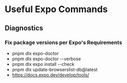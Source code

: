 # Useful Expo Commands

## Diagnostics

### Fix package versions per Expo's Requirements

- pnpm dlx expo-doctor
- pnpm dlx expo-doctor --verbose
- pnpm dlx expo install --check
- pnpm dlx update-browserslist-db@latest
- <https://docs.expo.dev/develop/tools/>
